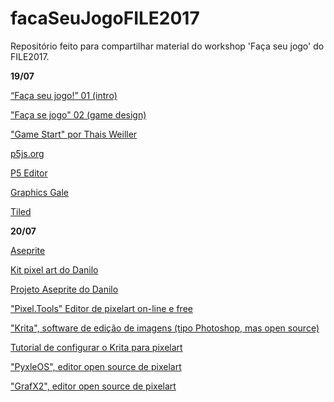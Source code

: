 # facaSeuJogoFILE2017
Repositório feito para compartilhar material do workshop 'Faça seu jogo' do FILE2017.

**19/07**

[“Faça seu jogo!” 01 (intro)](https://docs.google.com/presentation/d/1ngV9uzew4OD0gxDNj5QTO2A-27xBin9pGnEqbqOb2gY/edit?usp=sharing)

["Faça se jogo" 02 (game design)](https://drive.google.com/open?id=0Bz0SomqvD9Z0SnhGOVlFVERzRFU)

["Game Start" por Thais Weiller](https://medium.com/game-start)

[p5js.org](https://p5js.org/)

[P5 Editor](http://staging.p5js.org/download/)

[Graphics Gale](https://graphicsgale.com/us/)

[Tiled](www.mapeditor.org)

**20/07**

[Aseprite](https://www.aseprite.org/)

[Kit pixel art do Danilo](https://www.dropbox.com/s/78bkrpxvxc3cc6v/apresentacao.zip?dl=0)

[Projeto Aseprite do Danilo](https://www.dropbox.com/s/32r5dlmf2pj17io/stage1pisos.paredesgal.ase?dl=0)

["Pixel.Tools" Editor de pixelart on-line e free](https://prominentdetail.github.io/Pixel.Tools/)

["Krita", software de edição de imagens (tipo Photoshop, mas open source)](https://krita.org/en/)

[Tutorial de configurar o Krita para pixelart](https://www.youtube.com/watch?v=OmnpKQITm3I)

["PyxleOS", editor open source de pixelart](https://sourceforge.net/projects/pyxleos/)

["GrafX2", editor open source de pixelart](http://pulkomandy.tk/projects/GrafX2)




